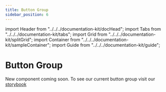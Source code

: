 ```yaml
--- 
title: Button Group 
sidebar_position: 6
---
```

import Header from "../../../documentation-kit/docHead";
import Tabs from "../../../documentation-kit/tabs";
import Grid from "../../../documentation-kit/splitGrid";
import Container from "../../../documentation-kit/sampleContainer";
import Guide from "../../../documentation-kit/guide";


# Button Group

<!-- Description of component -->
<p className="font-xs font-light font--subhead">

New component coming soon. To see our current button group visit our [storybook](https://react.wpds.preview.now.washingtonpost.com/?path=/story/buttongroup--default)
</p>



